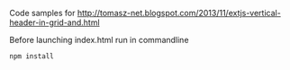 Code samples for
http://tomasz-net.blogspot.com/2013/11/extjs-vertical-header-in-grid-and.html

Before launching index.html run in commandline

```bash
npm install
